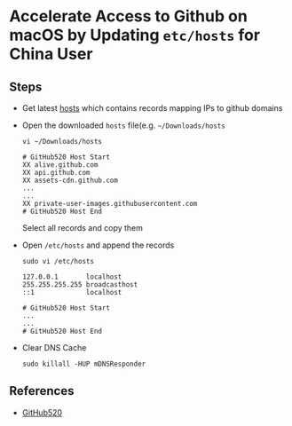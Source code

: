 # Accelerate Access to Github on macOS by Updating `etc/hosts` for China User

## Steps
* Get latest [hosts](https://raw.hellogithub.com/hosts) which contains records mapping IPs to github domains
* Open the downloaded `hosts` file(e.g. `~/Downloads/hosts`
  
  ```shell
  vi ~/Downloads/hosts
  ```

  ```shell
  # GitHub520 Host Start
  XX alive.github.com
  XX api.github.com
  XX assets-cdn.github.com
  ...
  ...
  XX private-user-images.githubusercontent.com
  # GitHub520 Host End
  ```

  Select all records and copy them

* Open `/etc/hosts` and append the records

  ```shell
  sudo vi /etc/hosts
  ```

  ```shell
  127.0.0.1       localhost
  255.255.255.255 broadcasthost
  ::1             localhost
 
  # GitHub520 Host Start
  ...
  ...
  # GitHub520 Host End
  ```

* Clear DNS Cache

  ```shell
  sudo killall -HUP mDNSResponder
  ```

## References
* [GitHub520](https://github.com/521xueweihan/GitHub520)
